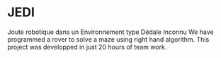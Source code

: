 # JEDI
Joute robotique dans un Environnement type Dédale Inconnu
We have programmed a rover to solve a maze using right hand algorithm.
This project was developped in just 20 hours of team work.

